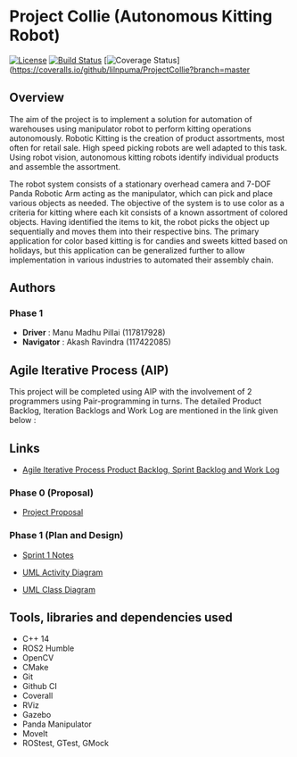 # Project Collie (Autonomous Kitting Robot)
[![License](https://img.shields.io/badge/License-Apache_2.0-blue.svg)](https://opensource.org/licenses/Apache-2.0)
[![Build Status](https://github.com/lilnpuma/ProjectCollie/actions/workflows/build_and_coveralls.yml/badge.svg)](https://github.com/lilnpuma/ProjectCollie/actions/workflows/build_and_coveralls.yml)
[![Coverage Status](https://coveralls.io/repos/github/lilnpuma/ProjectCollie/badge.svg?branch=master)](https://coveralls.io/github/lilnpuma/ProjectCollie?branch=master
## Overview

The aim of the project is to implement a solution for automation of warehouses using manipulator robot to perform kitting operations autonomously. Robotic Kitting is the creation of product assortments, most often for retail sale. High speed picking robots are well adapted to this task. Using robot vision, autonomous
kitting robots identify individual products and assemble the assortment.

The robot system consists of a stationary overhead camera
and 7-DOF Panda Robotic Arm acting as the manipulator,
which can pick and place various objects as needed. The
objective of the system is to use color as a criteria for
kitting where each kit consists of a known assortment of
colored objects. Having identified the items to kit, the robot
picks the object up sequentially and moves them into their
respective bins. The primary application for color based kitting
is for candies and sweets kitted based on holidays, but this
application can be generalized further to allow implementation
in various industries to automated their assembly chain.

## Authors
### Phase 1
- **Driver** : Manu Madhu Pillai (117817928)
- **Navigator** : Akash Ravindra (117422085)

## Agile Iterative Process (AIP)
This project will be completed using AIP with the involvement of 2 programmers using Pair-programming in turns. The detailed Product Backlog, Iteration Backlogs and Work Log are mentioned in the link given below :


## Links
- [Agile Iterative Process Product Backlog, Sprint Backlog and Work Log](https://docs.google.com/spreadsheets/d/1y0EOs_R8pSBonxlyjeu_ELVRdtSt3HaSWdxoQPHqVec/edit?usp=sharing)

### Phase 0 (Proposal)

- [Project Proposal](/project_docs/phase_0/project_proposal.pdf)

### Phase 1 (Plan and Design)

- [Sprint 1 Notes](https://docs.google.com/document/d/1CZGV1a1UL9klj6oX2hPxPKNyNd7Ux1Ep_GPSj76Kjng/edit?usp=sharing)

- [UML Activity Diagram](/project_docs/phase_1/UML%20Activity%20Diagram.png)

- [UML Class Diagram](/UML/initial/UML%20diagram.png)

## Tools, libraries and dependencies used 
- C++ 14 
- ROS2 Humble
- OpenCV 
- CMake 
- Git 
- Github CI 
- Coverall
- RViz
- Gazebo
- Panda Manipulator
- MoveIt
- ROStest, GTest, GMock 